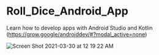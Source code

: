 # Roll_Dice_Android_App

Learn how to develop apps with Android Studio and Kotlin (https://grow.google/androiddev/#?modal_active=none)

![Screen Shot 2021-03-30 at 12 19 22 AM](https://user-images.githubusercontent.com/26829975/112943873-4c806b00-90ef-11eb-8172-4b403654151d.png)
